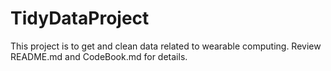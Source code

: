 TidyDataProject
===============

This project is to get and clean data related to wearable computing. Review README.md and CodeBook.md for details.

